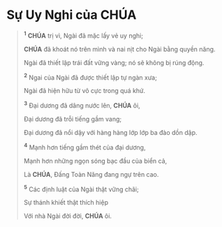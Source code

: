 # Sự Uy Nghi của **CHÚA**

> <sup><b>1</b></sup> **CHÚA** trị vì, Ngài đã mặc lấy vẻ uy nghi;
>
> **CHÚA** đã khoát nó trên mình và nai nịt cho Ngài bằng quyền năng.
>
> Ngài đã thiết lập trái đất vững vàng; nó sẽ không bị rúng động.
>
> <sup><b>2</b></sup> Ngai của Ngài đã được thiết lập tự ngàn xưa;
>
> Ngài đã hiện hữu từ vô cực trong quá khứ.
>
> <sup><b>3</b></sup> Đại dương đã dâng nước lên, **CHÚA** ôi,
>
> Đại dương đã trỗi tiếng gầm vang;
>
> Đại dương đã nổi dậy với hàng hàng lớp lớp ba đào dồn dập.
>
> <sup><b>4</b></sup> Mạnh hơn tiếng gầm thét của đại dương,
>
> Mạnh hơn những ngọn sóng bạc đầu của biển cả,
>
> Là **CHÚA**, Đấng Toàn Năng đang ngự trên cao.
>
> <sup><b>5</b></sup> Các định luật của Ngài thật vững chãi;
>
> Sự thánh khiết thật thích hiệp
>
> Với nhà Ngài đời đời, **CHÚA** ôi.